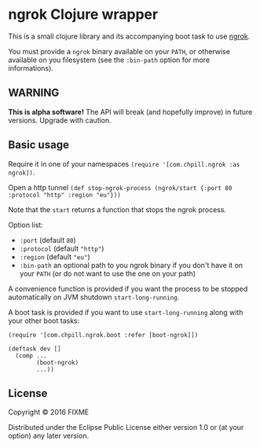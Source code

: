 # ngrok Clojure wrapper

This is a small clojure library and its accompanying boot task to use [ngrok](ngrok.io).

You must provide a `ngrok` binary available on your `PATH`, or otherwise
available on you filesystem (see the `:bin-path` option for more informations).

## WARNING

**This is alpha software!** The API will break (and hopefully improve) in future
versions. Upgrade with caution.

## Basic usage

Require it in one of your namespaces `(require '[com.chpill.ngrok :as ngrok])`.

Open a http tunnel `(def stop-ngrok-process (ngrok/start {:port 80 :protocol
"http" :region "eu"}))`

Note that the `start` returns a function that stops the ngrok process.

Option list:

* `:port` (default `80`)
* `:protocol` (default `"http"`)
* `:region` (default `"eu"`)
* `:bin-path` an optional path to you ngrok binary if you don't have it on your
  `PATH` (or do not want to use the one on your path)

A convenience function is provided if you want the process to be stopped
automatically on JVM shutdown `start-long-running`.

A boot task is provided if you want to use `start-long-running` along with your other boot tasks:

```
(require '[com.chpill.ngrok.boot :refer [boot-ngrok]])

(deftask dev []
  (comp ...
        (boot-ngrok)
        ...))

```

## License

Copyright © 2016 FIXME

Distributed under the Eclipse Public License either version 1.0 or (at
your option) any later version.
